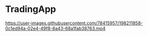 # TradingApp

https://user-images.githubusercontent.com/78415957/198211858-0c1ed94a-02e4-49f8-8a43-68a1fab38763.mp4

